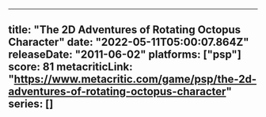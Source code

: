 
---
title: "The 2D Adventures of Rotating Octopus Character"
date: "2022-05-11T05:00:07.864Z"
releaseDate: "2011-06-02"
platforms: ["psp"]
score: 81
metacriticLink: "https://www.metacritic.com/game/psp/the-2d-adventures-of-rotating-octopus-character"
series: []
---
